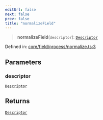 ```yaml
---
editUrl: false
next: false
prev: false
title: "normalizeField"
---
```


> **normalizeField**(`descriptor`): [`Descriptor`](/reference/_dpkit/core/descriptor/)

Defined in: [core/field/process/normalize.ts:3](https://github.com/datisthq/dpkit/blob/7a3ebb9422265a09d2e84e0952d10e0101139f80/core/field/process/normalize.ts#L3)

## Parameters

### descriptor

[`Descriptor`](/reference/_dpkit/core/descriptor/)

## Returns

[`Descriptor`](/reference/_dpkit/core/descriptor/)
